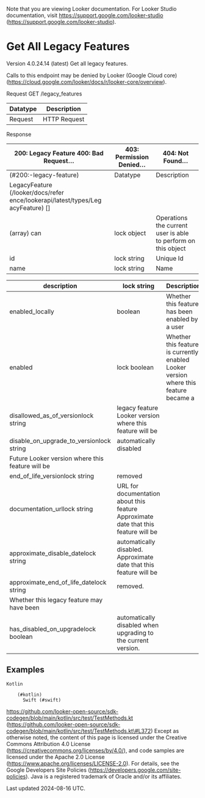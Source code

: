 Note that you are viewing Looker documentation. For Looker Studio documentation, visit https://support.google.com/looker-studio (https://support.google.com/looker-studio).

# Get All Legacy Features

Version 4.0.24.14 (latest)
Get all legacy features.

Calls to this endpoint may be denied by Looker (Google Cloud core)
 (https://cloud.google.com/looker/docs/r/looker-core/overview).

Request GET /legacy_features

| Datatype   | Description   |
|------------|---------------|
| Request    | HTTP Request  |

Response

| 200: Legacy Feature 400: Bad Request…   | 403: Permission Denied…   | 404: Not Found…                                               |
|-----------------------------------------|---------------------------|---------------------------------------------------------------|
| (#200:-legacy-feature)                  | Datatype                  | Description                                                   |
| LegacyFeature  (/looker/docs/refer ence/lookerapi/latest/types/Leg acyFeature) []                                         |                           |                                                               |
| (array) can                             | lock object               | Operations the current user is able to perform on this object |
| id                                      | lock string               | Unique Id                                                     |
| name                                    | lock string               | Name                                                          |

| description                                      | lock string                                                                         | Description                                                                          |
|--------------------------------------------------|-------------------------------------------------------------------------------------|--------------------------------------------------------------------------------------|
| enabled_locally                                  | boolean                                                                             | Whether this feature has been enabled by a user                                      |
| enabled                                          | lock boolean                                                                        | Whether this feature is currently enabled Looker version where this feature became a |
| disallowed_as_of_versionlock string              | legacy feature Looker version where this feature will be                            |                                                                                      |
| disable_on_upgrade_to_versionlock string         | automatically disabled                                                              |                                                                                      |
| Future Looker version where this feature will be |                                                                                     |                                                                                      |
| end_of_life_versionlock string                   | removed                                                                             |                                                                                      |
| documentation_urllock string                     | URL for documentation about this feature Approximate date that this feature will be |                                                                                      |
| approximate_disable_datelock string              | automatically disabled. Approximate date that this feature will be                  |                                                                                      |
| approximate_end_of_life_datelock string          | removed.                                                                            |                                                                                      |
| Whether this legacy feature may have been        |                                                                                     |                                                                                      |
| has_disabled_on_upgradelock boolean              | automatically disabled when upgrading to the current version.                       |                                                                                      |

## Examples

```
Kotlin
      
    (#kotlin)
      Swift (#swift)

```

https://github.com/looker-open-source/sdk-codegen/blob/main/kotlin/src/test/TestMethods.kt
 (https://github.com/looker-open-source/sdk-codegen/blob/main/kotlin/src/test/TestMethods.kt\#L372)
Except as otherwise noted, the content of this page is licensed under the Creative Commons Attribution 4.0 License
 (https://creativecommons.org/licenses/by/4.0/), and code samples are licensed under the Apache 2.0 License (https://www.apache.org/licenses/LICENSE-2.0). For details, see the Google Developers Site Policies (https://developers.google.com/site-policies). Java is a registered trademark of Oracle and/or its affiliates.

Last updated 2024-08-16 UTC.